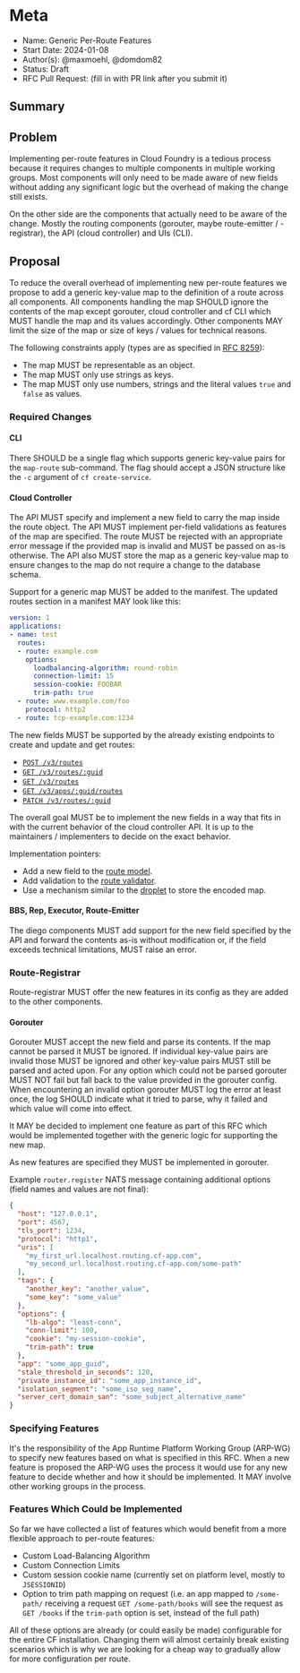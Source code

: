 # Meta
[meta]: #meta
- Name: Generic Per-Route Features
- Start Date: 2024-01-08
- Author(s): @maxmoehl, @domdom82
- Status: Draft <!-- Acceptable values: Draft, Approved, On Hold, Superseded -->
- RFC Pull Request: (fill in with PR link after you submit it)

## Summary

## Problem

Implementing per-route features in Cloud Foundry is a tedious process because it requires changes to
multiple components in multiple working groups. Most components will only need to be made aware of
new fields without adding any significant logic but the overhead of making the change still exists.

On the other side are the components that actually need to be aware of the change. Mostly the
routing components (gorouter, maybe route-emitter / -registrar), the API (cloud controller) and
UIs (CLI).

## Proposal

To reduce the overall overhead of implementing new per-route features we propose to add a generic
key-value map to the definition of a route across all components. All components handling the map
SHOULD ignore the contents of the map except gorouter, cloud controller and cf CLI which MUST handle
the map and its values accordingly. Other components MAY limit the size of the map or size of keys /
values for technical reasons.

The following constraints apply (types are as specified in [RFC 8259](https://rfc-editor.org/rfc/rfc8259)):
* The map MUST be representable as an object.
* The map MUST only use strings as keys.
* The map MUST only use numbers, strings and the literal values `true` and `false` as values.

### Required Changes

#### CLI

There SHOULD be a single flag which supports generic key-value pairs for the `map-route`
sub-command. The flag should accept a JSON structure like the `-c` argument of `cf create-service`.

#### Cloud Controller

The API MUST specify and implement a new field to carry the map inside the route object. The
API MUST implement per-field validations as features of the map are specified. The route MUST be
rejected with an appropriate error message if the provided map is invalid and MUST be passed on
as-is otherwise. The API also MUST store the map as a generic key-value map to ensure changes to the
map do not require a change to the database schema.

Support for a generic map MUST be added to the manifest. The updated routes section in a manifest
MAY look like this:

```yml
version: 1
applications:
- name: test
  routes:
  - route: example.com
    options:
      loadbalancing-algorithm: round-robin
      connection-limit: 15
      session-cookie: FOOBAR
      trim-path: true
  - route: www.example.com/foo
    protocol: http2
  - route: tcp-example.com:1234
```

The new fields MUST be supported by the already existing endpoints to create and update and get
routes:
* [`POST /v3/routes`](https://v3-apidocs.cloudfoundry.org/version/3.159.0/index.html#create-a-route)
* [`GET /v3/routes/:guid`](https://v3-apidocs.cloudfoundry.org/version/3.159.0/index.html#get-a-route)
* [`GET /v3/routes`](https://v3-apidocs.cloudfoundry.org/version/3.159.0/index.html#list-routes)
* [`GET /v3/apps/:guid/routes`](https://v3-apidocs.cloudfoundry.org/version/3.159.0/index.html#list-routes-for-an-app)
* [`PATCH /v3/routes/:guid`](https://v3-apidocs.cloudfoundry.org/version/3.159.0/index.html#update-a-route)

The overall goal MUST be to implement the new fields in a way that fits in with the current
behavior of the cloud controller API. It is up to the maintainers / implementers to decide on the
exact behavior.

Implementation pointers:
* Add a new field to the [route model](https://github.com/cloudfoundry/cloud_controller_ng/blob/main/app/models/runtime/route.rb).
* Add validation to the [route validator](https://github.com/cloudfoundry/cloud_controller_ng/blob/e719d017ea4625397a97c2c14352ebdee66febe9/lib/cloud_controller/route_validator.rb#L2).
* Use a mechanism similar to the [droplet](https://github.com/cloudfoundry/cloud_controller_ng/blob/e719d017ea4625397a97c2c14352ebdee66febe9/app/models/runtime/droplet_model.rb#L47-L48) to store the encoded map.

#### BBS, Rep, Executor, Route-Emitter

The diego components MUST add support for the new field specified by the API and forward the
contents as-is without modification or, if the field exceeds technical limitations, MUST raise an
error.

### Route-Registrar

Route-registrar MUST offer the new features in its config as they are added to the other components.

#### Gorouter

Gorouter MUST accept the new field and parse its contents. If the map cannot be parsed it MUST be
ignored. If individual key-value pairs are invalid those MUST be ignored and other key-value pairs
MUST still be parsed and acted upon. For any option which could not be parsed gorouter MUST NOT
fail but fall back to the value provided in the gorouter config. When encountering an invalid option
gorouter MUST log the error at least once, the log SHOULD indicate what it tried to parse, why it
failed and which value will come into effect.

It MAY be decided to implement one feature as part of this RFC which would be implemented together
with the generic logic for supporting the new map.

As new features are specified they MUST be implemented in gorouter.

Example `router.register` NATS message containing additional options (field names and values are
not final):

```json
{
  "host": "127.0.0.1",
  "port": 4567,
  "tls_port": 1234,
  "protocol": "http1",
  "uris": [
    "my_first_url.localhost.routing.cf-app.com",
    "my_second_url.localhost.routing.cf-app.com/some-path"
  ],
  "tags": {
    "another_key": "another_value",
    "some_key": "some_value"
  },
  "options": {
    "lb-algo": "least-conn",
    "conn-limit": 100,
    "cookie": "my-session-cookie",
    "trim-path": true
  },
  "app": "some_app_guid",
  "stale_threshold_in_seconds": 120,
  "private_instance_id": "some_app_instance_id",
  "isolation_segment": "some_iso_seg_name",
  "server_cert_domain_san": "some_subject_alternative_name"
}
```

### Specifying Features

It's the responsibility of the App Runtime Platform Working Group (ARP-WG) to specify new features
based on what is specified in this RFC. When a new feature is proposed the ARP-WG uses the process
it would use for any new feature to decide whether and how it should be implemented. It MAY involve
other working groups in the process.

### Features Which Could be Implemented

So far we have collected a list of features which would benefit from a more flexible approach to
per-route features:

- Custom Load-Balancing Algorithm
- Custom Connection Limits
- Custom session cookie name (currently set on platform level, mostly to `JSESSIONID`)
- Option to trim path mapping on request (i.e. an app mapped to `/some-path/` receiving a request
  `GET /some-path/books` will see the request as `GET /books` if the `trim-path` option is set,
  instead of the full path)

All of these options are already (or could easily be made) configurable for the entire CF
installation. Changing them will almost certainly break existing scenarios which is why we are
looking for a cheap way to gradually allow for more configuration per route.
